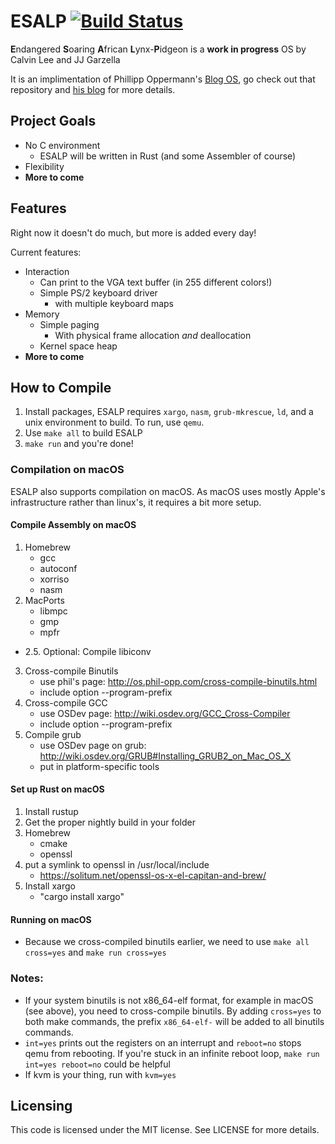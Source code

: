 # ESALP [![Build Status](https://travis-ci.org/ESALP/ESALP-1.svg?branch=master)](https://travis-ci.org/ESALP/ESALP-1)
**E**ndangered **S**oaring **A**frican **L**ynx-**P**idgeon is a **work in progress** OS by Calvin Lee and JJ Garzella

It is an implimentation of Phillipp Oppermann's [Blog OS](https://github.com/phil-opp/blog_os), go check out that repository and [his blog](http://os.phil-opp.com/) for more details.

## Project Goals
+ No C environment
  + ESALP will be written in Rust (and some Assembler of course)
+ Flexibility
+ **More to come**


## Features
Right now it doesn't do much, but more is added every day!

Current features:
+ Interaction
  + Can print to the VGA text buffer (in 255 different colors!)
  + Simple PS/2 keyboard driver
    + with multiple keyboard maps
+ Memory
  + Simple paging
    + With physical frame allocation _and_ deallocation
  + Kernel space heap
+ **More to come**

## How to Compile
1. Install packages, ESALP requires `xargo`, `nasm`, `grub-mkrescue`, `ld`, and a unix environment to build. To run, use `qemu`.
2. Use `make all` to build ESALP
3. `make run` and you're done!

### Compilation on macOS
ESALP also supports compilation on macOS. As macOS uses mostly Apple's infrastructure rather than linux's, it requires a bit more setup.
#### Compile Assembly on macOS
1. Homebrew
	- gcc
	- autoconf
	- xorriso
	- nasm
2. MacPorts
	- libmpc
	- gmp
	- mpfr
* 2.5. Optional: Compile libiconv
3. Cross-compile Binutils
	- use phil's page: http://os.phil-opp.com/cross-compile-binutils.html
	- include option --program-prefix
4. Cross-compile GCC
	- use OSDev page: http://wiki.osdev.org/GCC_Cross-Compiler
	- include option --program-prefix
5. Compile grub
	- use OSDev page on grub: http://wiki.osdev.org/GRUB#Installing_GRUB2_on_Mac_OS_X
	- put in platform-specific tools
#### Set up Rust on macOS
1. Install rustup
2. Get the proper nightly build in your folder
3. Homebrew
	- cmake
	- openssl
4. put a symlink to openssl in /usr/local/include
	- https://solitum.net/openssl-os-x-el-capitan-and-brew/
5. Install xargo
	- "cargo install xargo"
#### Running on macOS
+ Because we cross-compiled binutils earlier, we need to use `make all cross=yes` and `make run cross=yes`

### Notes:
+ If your system binutils is not x86_64-elf format, for example in macOS (see above), you need to cross-compile binutils. By adding `cross=yes` to both make commands, the prefix `x86_64-elf-` will be added to all binutils commands.
+ `int=yes` prints out the registers on an interrupt and `reboot=no` stops qemu from rebooting. If you're stuck in an infinite reboot loop, `make run int=yes reboot=no` could be helpful
+ If kvm is your thing, run with `kvm=yes`

## Licensing
This code is licensed under the MIT license. See LICENSE for more details.
